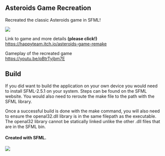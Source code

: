 ## Asteroids Game Recreation

Recreated the classic Asteroids game in SFML!

![](https://media.giphy.com/media/WItEjASFX6fhe9gsUY/giphy.gif)

Link to game and more details <b>(please click!)</b>  
https://happyteam.itch.io/asteroids-game-remake

Gameplay of the recreated game  
https://youtu.be/pBtrTyjbm7E

## Build

If you did want to build the application on your own device you would need to install SFML-2.5.1 on your system.
Steps can be found on the SFML website.
You would also need to reroute the make file to the path with the SFML library.

Once a successful build is done with the make command,
you will also need to ensure the openal32.dll library is in the same filepath as the executable.
The openal32 library cannot be statically linked unlike the other .dll files that are in the SFML bin.

#### Created with SFML.

![](https://media.giphy.com/media/k46qOThO6r3s5j4YYQ/giphy.gif)
